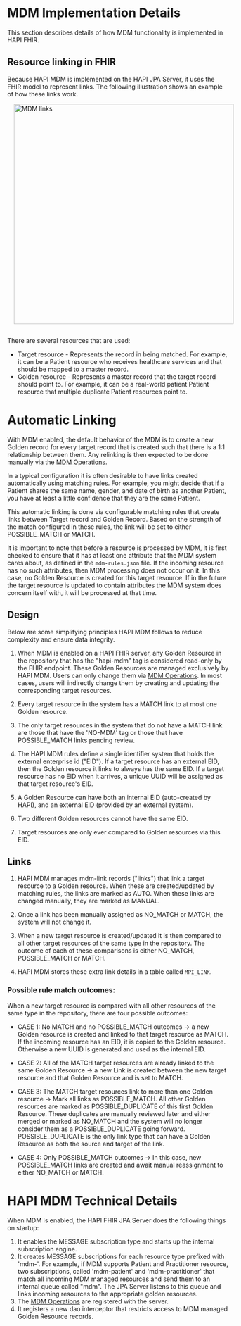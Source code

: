 # MDM Implementation Details

This section describes details of how MDM functionality is implemented in HAPI FHIR.

## Resource linking in FHIR

Because HAPI MDM is implemented on the HAPI JPA Server, it uses the FHIR model to represent links. The following illustration shows an example of how these links work.

<a href="/hapi-fhir/docs/images/empi-links.svg"><img src="/hapi-fhir/docs/images/empi-links.svg" alt="MDM links" style="margin-left: 15px; margin-bottom: 15px; width: 500px;" /></a>

There are several resources that are used:

* Target resource - Represents the record in being matched. For example, it can be a Patient resource who receives healthcare services and that should be mapped to a master record.
* Golden resource - Represents a master record that the target record should point to. For example, it can be a real-world patient Patient resource that multiple duplicate Patient resources point to. 

# Automatic Linking

With MDM enabled, the default behavior of the MDM is to create a new Golden record for every target record that is created such that there is a 1:1 relationship between them. Any relinking is then expected to be done manually via the [MDM Operations](/hapi-fhir/docs/server_jpa_mdm/mdm_operations.html).

In a typical configuration it is often desirable to have links created automatically using matching rules. For example, you might decide that if a Patient shares the same name, gender, and date of birth as another Patient, you have at least a little confidence that they are the same Patient.

This automatic linking is done via configurable matching rules that create links between Target record and Golden Record. Based on the strength of the match configured in these rules, the link will be set to either POSSIBLE_MATCH or MATCH.

It is important to note that before a resource is processed by MDM, it is first checked to ensure that it has at least one attribute that the MDM system cares about, as defined in the `mdm-rules.json` file. If the incoming resource has no such attributes, then MDM processing does not occur on it. In this case, no Golden Resource is created for this target resource. If in the future the target resource is updated to contain attributes the MDM system does concern itself with, it will be processed at that time.

## Design

Below are some simplifying principles HAPI MDM follows to reduce complexity and ensure data integrity.

1. When MDM is enabled on a HAPI FHIR server, any Golden Resource in the repository that has the "hapi-mdm" tag is considered read-only by the FHIR endpoint. These Golden Resources are managed exclusively by HAPI MDM. Users can only change them via [MDM Operations](/hapi-fhir/docs/server_jpa_mdm/mdm_operations.html).  In most cases, users will indirectly change them by creating and updating the corresponding target resources.

1. Every target resource in the system has a MATCH link to at most one Golden resource.

1. The only target resources in the system that do not have a MATCH link are those that have the 'NO-MDM' tag or those that have POSSIBLE_MATCH links pending review.

1. The HAPI MDM rules define a single identifier system that holds the external enterprise id ("EID"). If a target resource has an external EID, then the Golden resource it links to always has the same EID. If a target resource has no EID when it arrives, a unique UUID will be assigned as that target resource's EID.

1. A Golden Resource can have both an internal EID (auto-created by HAPI), and an external EID (provided by an 
external system).

1. Two different Golden resources cannot have the same EID.

1. Target resources are only ever compared to Golden resources via this EID.

## Links

1. HAPI MDM manages mdm-link records ("links") that link a target resource to a Golden resource. When these are
 created/updated by matching rules, the links are marked as AUTO.  When these links are changed manually, they are marked as MANUAL.

1. Once a link has been manually assigned as NO_MATCH or MATCH, the system will not change it.

1. When a new target resource is created/updated it is then compared to all other target resources of the same type in the repository. The outcome of each of these comparisons is either NO_MATCH, POSSIBLE_MATCH or MATCH.

1. HAPI MDM stores these extra link details in a table called `MPI_LINK`.

<!---
1. Whenever a MATCH link is established between a Patient resource and a Golden Patient resource, that Patient is always
 added to that Golden Patient resource links.  All MATCH links have corresponding Golden Patient resource links and all 
 Golden Patient resource links have corresponding MATCH mdm-link records. You can think of the fields of the mdm-link 
 records as extra meta-data associated with each Person.link.target.

1. Each record in the `MPI_LINK` table corresponds to a `link.target` entry on a Person resource unless it is a NO_MATCH record.  HAPI MDM uses the following convention for the Person.link.assurance level:
    1. Level 1: POSSIBLE_MATCH
    1. Level 2: AUTO MATCH
    1. Level 3: MANUAL MATCH
    1. Level 4: GOLDEN RECORD
-->

### Possible rule match outcomes:

When a new target resource is compared with all other resources of the same type in the repository, there are four possible outcomes:

<!---
All fields are copied from the Patient to the Golden Patient.
-->

* CASE 1: No MATCH and no POSSIBLE_MATCH outcomes -> a new Golden resource is created and linked to that target resource as MATCH. If the incoming resource has an EID, it is copied to the Golden resource. Otherwise a new UUID is generated and used as the internal EID.

* CASE 2: All of the MATCH target resources are already linked to the same Golden Resource -> a new Link is created between the new target resource and that Golden Resource and is set to MATCH.

* CASE 3: The MATCH target resources link to more than one Golden resource -> Mark all links as POSSIBLE_MATCH.  All other Golden resources are marked as POSSIBLE_DUPLICATE of this first Golden Resource. These duplicates are manually reviewed later and either merged or marked as NO_MATCH and the system will no longer consider them as a POSSIBLE_DUPLICATE going forward. POSSIBLE_DUPLICATE is the only link type that can have a Golden Resource as both the source and target of the link.

* CASE 4: Only POSSIBLE_MATCH outcomes -> In this case, new POSSIBLE_MATCH links are created and await manual reassignment to either NO_MATCH or MATCH.

# HAPI MDM Technical Details

When MDM is enabled, the HAPI FHIR JPA Server does the following things on startup:

1. It enables the MESSAGE subscription type and starts up the internal subscription engine.
1. It creates MESSAGE subscriptions for each resource type prefixed with 'mdm-'. For example, if MDM supports Patient and Practitioner resource, two subscriptions, called 'mdm-patient' and 'mdm-practitioner' that match all incoming MDM managed resources and send them to an internal queue called "mdm". The JPA Server listens to this queue and links incoming resources to the appropriate golden resources.
1. The [MDM Operations](/hapi-fhir/docs/server_jpa_mdm/mdm_operations.html) are registered with the server.
1. It registers a new dao interceptor that restricts access to MDM managed Golden Resource records.
